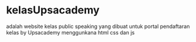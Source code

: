 # kelasUpsacademy
adalah website kelas public speaking yang dibuat untuk portal pendaftaran kelas by Upsacademy menggunkana html css dan js
